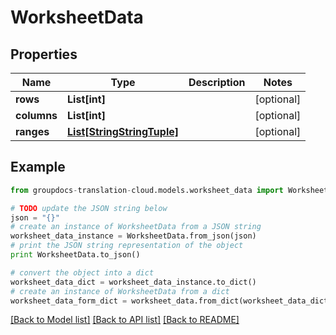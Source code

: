 # WorksheetData


## Properties
Name | Type | Description | Notes
------------ | ------------- | ------------- | -------------
**rows** | **List[int]** |  | [optional] 
**columns** | **List[int]** |  | [optional] 
**ranges** | [**List[StringStringTuple]**](StringStringTuple.md) |  | [optional] 

## Example

```python
from groupdocs-translation-cloud.models.worksheet_data import WorksheetData

# TODO update the JSON string below
json = "{}"
# create an instance of WorksheetData from a JSON string
worksheet_data_instance = WorksheetData.from_json(json)
# print the JSON string representation of the object
print WorksheetData.to_json()

# convert the object into a dict
worksheet_data_dict = worksheet_data_instance.to_dict()
# create an instance of WorksheetData from a dict
worksheet_data_form_dict = worksheet_data.from_dict(worksheet_data_dict)
```
[[Back to Model list]](../README.md#documentation-for-models) [[Back to API list]](../README.md#documentation-for-api-endpoints) [[Back to README]](../README.md)


